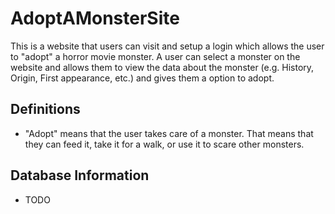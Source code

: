# AdoptAMonsterSite
This is a website that users can visit and setup a login which allows the user to "adopt" a horror movie monster. A user can select a monster on the website and allows them to view the data about the monster (e.g. History, Origin, First appearance, etc.) and gives them a option to adopt.

## Definitions
- "Adopt" means that the user takes care of a monster. That means that they can feed it, take it for a walk, or use it to scare other monsters.

## Database Information
- TODO


